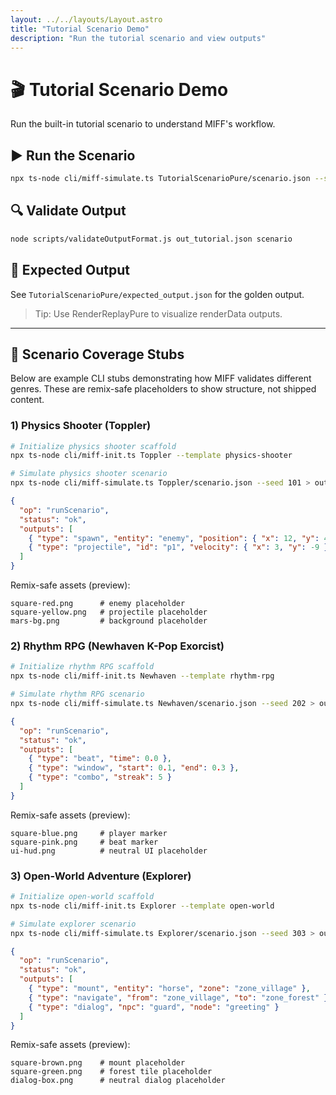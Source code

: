 ```yaml
---
layout: ../../layouts/Layout.astro
title: "Tutorial Scenario Demo"
description: "Run the tutorial scenario and view outputs"
---
```


# 🎬 Tutorial Scenario Demo

Run the built-in tutorial scenario to understand MIFF's workflow.

## ▶️ Run the Scenario

```bash
npx ts-node cli/miff-simulate.ts TutorialScenarioPure/scenario.json --seed 123 > out_tutorial.json
```

## 🔍 Validate Output

```bash
node scripts/validateOutputFormat.js out_tutorial.json scenario
```

## 📄 Expected Output

See `TutorialScenarioPure/expected_output.json` for the golden output.

> Tip: Use RenderReplayPure to visualize renderData outputs.

---

## 🧪 Scenario Coverage Stubs

Below are example CLI stubs demonstrating how MIFF validates different genres. These are remix-safe placeholders to show structure, not shipped content.

### 1) Physics Shooter (Toppler)

```bash
# Initialize physics shooter scaffold
npx ts-node cli/miff-init.ts Toppler --template physics-shooter

# Simulate physics shooter scenario
npx ts-node cli/miff-simulate.ts Toppler/scenario.json --seed 101 > out_toppler.json
```

```json
{
  "op": "runScenario",
  "status": "ok",
  "outputs": [
    { "type": "spawn", "entity": "enemy", "position": { "x": 12, "y": 4 } },
    { "type": "projectile", "id": "p1", "velocity": { "x": 3, "y": -9 } }
  ]
}
```

Remix-safe assets (preview):

```text
square-red.png      # enemy placeholder
square-yellow.png   # projectile placeholder
mars-bg.png         # background placeholder
```

### 2) Rhythm RPG (Newhaven K-Pop Exorcist)

```bash
# Initialize rhythm RPG scaffold
npx ts-node cli/miff-init.ts Newhaven --template rhythm-rpg

# Simulate rhythm RPG scenario
npx ts-node cli/miff-simulate.ts Newhaven/scenario.json --seed 202 > out_rhythm.json
```

```json
{
  "op": "runScenario",
  "status": "ok",
  "outputs": [
    { "type": "beat", "time": 0.0 },
    { "type": "window", "start": 0.1, "end": 0.3 },
    { "type": "combo", "streak": 5 }
  ]
}
```

Remix-safe assets (preview):

```text
square-blue.png     # player marker
square-pink.png     # beat marker
ui-hud.png          # neutral UI placeholder
```

### 3) Open-World Adventure (Explorer)

```bash
# Initialize open-world scaffold
npx ts-node cli/miff-init.ts Explorer --template open-world

# Simulate explorer scenario
npx ts-node cli/miff-simulate.ts Explorer/scenario.json --seed 303 > out_explorer.json
```

```json
{
  "op": "runScenario",
  "status": "ok",
  "outputs": [
    { "type": "mount", "entity": "horse", "zone": "zone_village" },
    { "type": "navigate", "from": "zone_village", "to": "zone_forest" },
    { "type": "dialog", "npc": "guard", "node": "greeting" }
  ]
}
```

Remix-safe assets (preview):

```text
square-brown.png    # mount placeholder
square-green.png    # forest tile placeholder
dialog-box.png      # neutral dialog placeholder
```